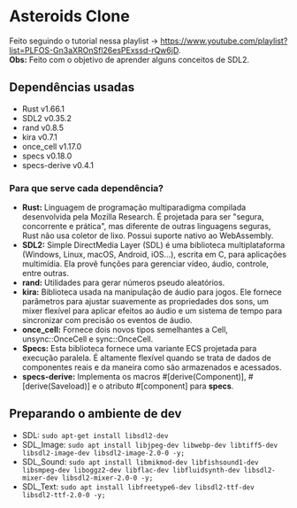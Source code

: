 # Asteroids Clone
Feito seguindo o tutorial nessa playlist -> https://www.youtube.com/playlist?list=PLFOS-Gn3aXROnSfl26esPExssd-rQw6jD.  
**Obs:** Feito com o objetivo de aprender alguns conceitos de SDL2.  

## Dependências usadas
- Rust v1.66.1
- SDL2 v0.35.2
- rand v0.8.5
- kira v0.7.1
- once_cell v1.17.0
- specs v0.18.0
- specs-derive v0.4.1

### Para que serve cada dependência?
- **Rust:** Linguagem de programação multiparadigma compilada desenvolvida pela Mozilla Research. É projetada para ser "segura, concorrente e prática", mas diferente de outras linguagens seguras, Rust não usa coletor de lixo. Possui suporte nativo ao WebAssembly.
- **SDL2:** Simple DirectMedia Layer (SDL) é uma biblioteca multiplataforma (Windows, Linux, macOS, Android, iOS...), escrita em C, para aplicações multimídia. Ela provê funções para gerenciar vídeo, áudio, controle, entre outras.
- **rand:** Utilidades para gerar números pseudo aleatórios.
- **kira:** Biblioteca usada na manipulação de áudio para jogos. Ele fornece parâmetros para ajustar suavemente as propriedades dos sons, um mixer flexível para aplicar efeitos ao áudio e um sistema de tempo para sincronizar com precisão os eventos de áudio.
- **once_cell:** Fornece dois novos tipos semelhantes a Cell, unsync::OnceCell e sync::OnceCell.
- **Specs:** Esta biblioteca fornece uma variante ECS projetada para execução paralela. É altamente flexível quando se trata de dados de componentes reais e da maneira como são armazenados e acessados.
- **specs-derive:** Implementa os macros #[derive(Component)], #[derive(Saveload)] e o atributo #[component] para **specs**.

## Preparando o ambiente de dev
- SDL: ```sudo apt-get install libsdl2-dev```  
- SDL_Image: ```sudo apt install libjpeg-dev libwebp-dev libtiff5-dev libsdl2-image-dev libsdl2-image-2.0-0 -y;```  
- SDL_Sound: ```sudo apt install libmikmod-dev libfishsound1-dev libsmpeg-dev liboggz2-dev libflac-dev libfluidsynth-dev libsdl2-mixer-dev libsdl2-mixer-2.0-0 -y;```  
- SDL_Text: ```sudo apt install libfreetype6-dev libsdl2-ttf-dev libsdl2-ttf-2.0-0 -y;```  